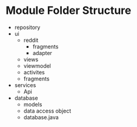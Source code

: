 # Module Folder Structure
- repository
- ui
    - reddit
        - fragments
        - adapter
    - views
    - viewmodel
    - activites
    - fragments
- services
    - Api
- database
    - models
    - data access object
    - database.java